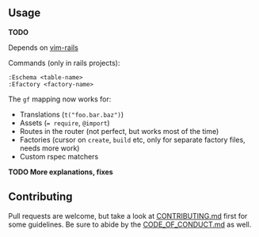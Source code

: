 ## Usage

**TODO**

Depends on [vim-rails](https://github.com/tpope/vim-rails)

Commands (only in rails projects):

``` vim
:Eschema <table-name>
:Efactory <factory-name>
```

The `gf` mapping now works for:

- Translations (`t("foo.bar.baz")`)
- Assets (`= require`, `@import`)
- Routes in the router (not perfect, but works most of the time)
- Factories (cursor on `create`, `build` etc, only for separate factory files, needs more work)
- Custom rspec matchers

**TODO More explanations, fixes**

## Contributing

Pull requests are welcome, but take a look at [CONTRIBUTING.md](https://github.com/AndrewRadev/rails_extra.vim/blob/master/CONTRIBUTING.md) first for some guidelines. Be sure to abide by the [CODE_OF_CONDUCT.md](https://github.com/AndrewRadev/rails_extra.vim/blob/master/CODE_OF_CONDUCT.md) as well.
